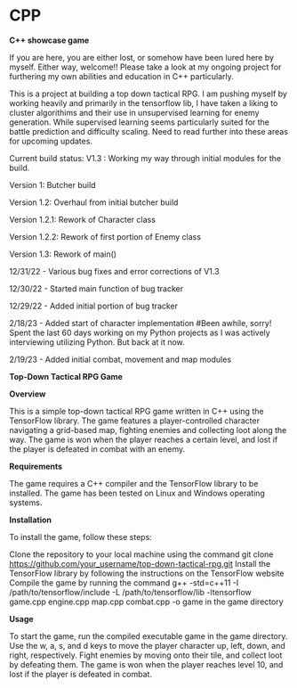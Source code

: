 # CPP
**C++ showcase game**

If you are here, you are either lost, or somehow have been lured here by myself. Either way, welcome!! Please take a look at my ongoing project for furthering my own abilities and education in C++ particularly. 

This is a project at building a top down tactical RPG. I am pushing myself by working heavily and primarily in the tensorflow lib, I have taken a liking to cluster algorithims and their use in unsupervised learning for enemy generation. While supervised learning seems particularly suited for the battle prediction and difficulty scaling. Need to read further into these areas for upcoming updates. 

Current build status: V1.3 : Working my way through initial modules for the build.

Version 1: Butcher build

Version 1.2: Overhaul from initial butcher build

Version 1.2.1: Rework of Character class

Version 1.2.2: Rework of first portion of Enemy class

Version 1.3: Rework of main()

12/31/22 - Various bug fixes and error corrections of V1.3

12/30/22 - Started main function of bug tracker

12/29/22 - Added initial portion of bug tracker

2/18/23 - Added start of character implementation 
#Been awhile, sorry! Spent the last 60 days working on my Python projects as I was actively interviewing utilizing Python. But back at it now.

2/19/23 - Added initial combat, movement and map modules

**Top-Down Tactical RPG Game**

**Overview**

This is a simple top-down tactical RPG game written in C++ using the TensorFlow library. The game features a player-controlled character navigating a grid-based map, fighting enemies and collecting loot along the way. The game is won when the player reaches a certain level, and lost if the player is defeated in combat with an enemy.

**Requirements**

The game requires a C++ compiler and the TensorFlow library to be installed. The game has been tested on Linux and Windows operating systems.

**Installation**

To install the game, follow these steps:

Clone the repository to your local machine using the command git clone https://github.com/your_username/top-down-tactical-rpg.git
Install the TensorFlow library by following the instructions on the TensorFlow website
Compile the game by running the command g++ -std=c++11 -I /path/to/tensorflow/include -L /path/to/tensorflow/lib -ltensorflow game.cpp engine.cpp map.cpp combat.cpp -o game in the game directory

**Usage**

To start the game, run the compiled executable game in the game directory. Use the w, a, s, and d keys to move the player character up, left, down, and right, respectively. Fight enemies by moving onto their tile, and collect loot by defeating them. The game is won when the player reaches level 10, and lost if the player is defeated in combat.
